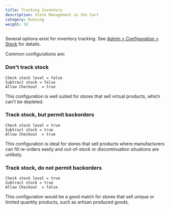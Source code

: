 ```yaml
---
title: Tracking Inventory 
description: Stock Management in Zen Cart 
category: Running
weight: 10
---
```


Several options exist for inventory tracking.  See 
[Admin > Configuration > Stock](/user/admin_pages/configuration/configuration_stock/) for details.

Common configurations are: 

### Don't track stock

```
Check stock level = false 
Subtract stock = false 
Allow Checkout  = true 
```

This configuration is well suited for stores that sell virtual products, which can't be depleted. 

### Track stock, but permit backorders 
```
Check stock level = true 
Subtract stock = true 
Allow Checkout  = true 
```

This configuration is ideal for stores that sell products where manufacturers can fill re-orders easily and out-of-stock or discontinuation situations are unlikely. 

### Track stock, do not permit backorders 
```
Check stock level = true 
Subtract stock = true 
Allow Checkout  = false
```

This configuration would be a good match for stores that sell unique or limited quantity products, such as artisan produced goods. 

